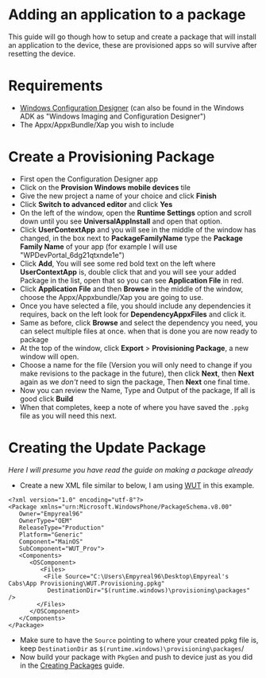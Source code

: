 # Adding an application to a packageThis guide will go though how to setup and create a package that will install an application to the device, these are provisioned apps so will survive after resetting the device.# Requirements- [Windows Configuration Designer](https://apps.microsoft.com/store/detail/windows-configuration-designer/9NBLGGH4TX22?hl=en-us&gl=us&rtc=1) (can also be found in the Windows ADK as "Windows Imaging and Configuration Designer")- The Appx/AppxBundle/Xap you wish to include# Create a Provisioning Package- First open the Configuration Designer app- Click on the **Provision Windows mobile devices** tile- Give the new project a name of your choice and click **Finish**- Click **Switch to advanced editor** and click **Yes**- On the left of the window, open the **Runtime Settings** option and scroll down until you see **UniversalAppInstall** and open that option.- Click **UserContextApp** and you will see in the middle of the window has changed, in the box next to **PackageFamilyName** type the **Package Family Name** of your app (for example I will use "WPDevPortal_6dg21qtxnde1e")- Click **Add**, You will see some red bold text on the left where **UserContextApp** is, double click that and you will see your added Package in the list, open that so you can see **Application File** in red.- Click **Application File** and then **Browse** in the middle of the window, choose the Appx/Appxbundle/Xap you are going to use.- Once you have selected a file, you should include any dependencies it requires, back on the left look for **DependencyAppxFiles** and click it.- Same as before, click **Browse** and select the dependency you need, you can select multiple files at once. when that is done you are now ready to package- At the top of the window, click **Export** > **Provisioning Package**, a new window will open.- Choose a name for the file (Version you will only need to change if you make revisions to the package in the future), then click **Next**, then **Next** again as we *don't* need to sign the package, Then **Next** one final time.- Now you can review the Name, Type and Output of the package, If all is good click **Build**- When that completes, keep a note of where you have saved the `.ppkg` file as you will need this next.# Creating the Update Package*Here I will presume you have read the guide on making a package already*- Create a new XML file similar to below, I am using [WUT](https://github.com/basharast/wut) in this example.```<?xml version="1.0" encoding="utf-8"?> <Package xmlns="urn:Microsoft.WindowsPhone/PackageSchema.v8.00"    Owner="Empyreal96"    OwnerType="OEM"    ReleaseType="Production"    Platform="Generic"    Component="MainOS"    SubComponent="WUT_Prov">    <Components>       <OSComponent>          <Files>          <File Source="C:\Users\Empyreal96\Desktop\Empyreal's Cabs\App Provisioning\WUT.Provisioning.ppkg"	       DestinationDir="$(runtime.windows)\provisioning\packages" />        </Files>      </OSComponent>    </Components> </Package> ```- Make sure to have the `Source` pointing to where your created ppkg file is, keep `DestinationDir` as `$(runtime.windows)\provisioning\packages`/- Now build your package with `PkgGen` and push to device just as you did in the [Creating Packages](https://github.com/Empyreal96/creating-windows-phone-packages) guide.